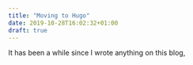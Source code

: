 ```yaml
---
title: "Moving to Hugo"
date: 2019-10-28T16:02:32+01:00
draft: true
---
```


It has been a while since I wrote anything on this blog, 